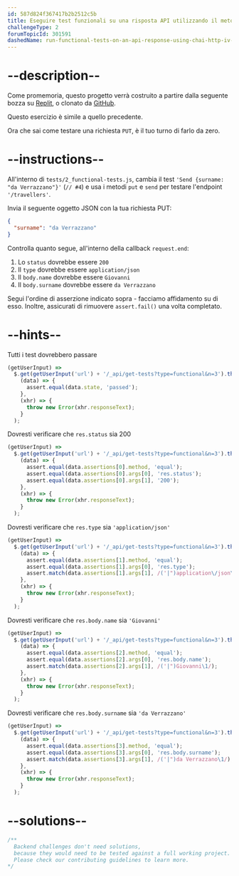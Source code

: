 ```yaml
---
id: 587d824f367417b2b2512c5b
title: Eseguire test funzionali su una risposta API utilizzando il metodo PUT di Chai-HTTP IV
challengeType: 2
forumTopicId: 301591
dashedName: run-functional-tests-on-an-api-response-using-chai-http-iv---put-method
---
```


# --description--

Come promemoria, questo progetto verrà costruito a partire dalla seguente bozza su <a href="https://replit.com/github/topcoder-platform/boilerplate-mochachai" target="_blank" rel="noopener noreferrer nofollow">Replit</a>, o clonato da <a href="https://github.com/topcoder-platform/boilerplate-mochachai/" target="_blank" rel="noopener noreferrer nofollow">GitHub</a>.

Questo esercizio è simile a quello precedente.

Ora che sai come testare una richiesta `PUT`, è il tuo turno di farlo da zero.

# --instructions--

All'interno di `tests/2_functional-tests.js`, cambia il test `'Send {surname: "da Verrazzano"}'` (`// #4`) e usa i metodi `put` e `send` per testare l'endpoint  `'/travellers'`.

Invia il seguente oggetto JSON con la tua richiesta PUT:

```json
{
  "surname": "da Verrazzano"
}
```

Controlla quanto segue, all'interno della callback `request.end`:

1.  Lo `status` dovrebbe essere `200`
2.  Il `type` dovrebbe essere `application/json`
3.  Il `body.name` dovrebbe essere `Giovanni`
4.  Il `body.surname` dovrebbe essere `da Verrazzano`

Segui l'ordine di asserzione indicato sopra - facciamo affidamento su di esso. Inoltre, assicurati di rimuovere `assert.fail()` una volta completato.

# --hints--

Tutti i test dovrebbero passare

```js
(getUserInput) =>
  $.get(getUserInput('url') + '/_api/get-tests?type=functional&n=3').then(
    (data) => {
      assert.equal(data.state, 'passed');
    },
    (xhr) => {
      throw new Error(xhr.responseText);
    }
  );
```

Dovresti verificare che `res.status` sia 200

```js
(getUserInput) =>
  $.get(getUserInput('url') + '/_api/get-tests?type=functional&n=3').then(
    (data) => {
      assert.equal(data.assertions[0].method, 'equal');
      assert.equal(data.assertions[0].args[0], 'res.status');
      assert.equal(data.assertions[0].args[1], '200');
    },
    (xhr) => {
      throw new Error(xhr.responseText);
    }
  );
```

Dovresti verificare che `res.type` sia `'application/json'`

```js
(getUserInput) =>
  $.get(getUserInput('url') + '/_api/get-tests?type=functional&n=3').then(
    (data) => {
      assert.equal(data.assertions[1].method, 'equal');
      assert.equal(data.assertions[1].args[0], 'res.type');
      assert.match(data.assertions[1].args[1], /('|")application\/json\1/);
    },
    (xhr) => {
      throw new Error(xhr.responseText);
    }
  );
```

Dovresti verificare che `res.body.name` sia `'Giovanni'`

```js
(getUserInput) =>
  $.get(getUserInput('url') + '/_api/get-tests?type=functional&n=3').then(
    (data) => {
      assert.equal(data.assertions[2].method, 'equal');
      assert.equal(data.assertions[2].args[0], 'res.body.name');
      assert.match(data.assertions[2].args[1], /('|")Giovanni\1/);
    },
    (xhr) => {
      throw new Error(xhr.responseText);
    }
  );
```

Dovresti verificare che `res.body.surname` sia `'da Verrazzano'`

```js
(getUserInput) =>
  $.get(getUserInput('url') + '/_api/get-tests?type=functional&n=3').then(
    (data) => {
      assert.equal(data.assertions[3].method, 'equal');
      assert.equal(data.assertions[3].args[0], 'res.body.surname');
      assert.match(data.assertions[3].args[1], /('|")da Verrazzano\1/);
    },
    (xhr) => {
      throw new Error(xhr.responseText);
    }
  );
```

# --solutions--

```js
/**
  Backend challenges don't need solutions, 
  because they would need to be tested against a full working project. 
  Please check our contributing guidelines to learn more.
*/
```
